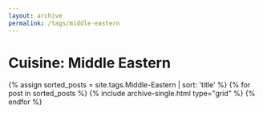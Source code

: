 ```yaml
---
layout: archive
permalink: /tags/middle-eastern
---
```


# Cuisine: Middle Eastern

<div class="tiles">
{% assign sorted_posts = site.tags.Middle-Eastern | sort: 'title' %}
{% for post in sorted_posts %}
  {% include archive-single.html type="grid" %}
{% endfor %}
</div><!-- /.tiles -->
